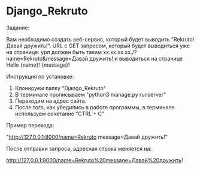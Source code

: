 # Django_Rekruto

Задание:

Вам необходимо создать веб-сервис, который будет выводить "Rekruto! Давай дружить!". 
URL с GET запросом, который будет выводиться уже на странице: урл должен быть таким xx.xx.xx.xx./?name=Rekruto&message=Давай дружить! и выводиться на странице Hello {name}! {message}!

Инструкция по установке:

1. Клонируем папку "Django_Rekruto"
2. В терминале прописываем "python3 manage.py runserver"
3. Переходим на адрес сайта.
4. После того, как убедились в работе программы, в терминале используем сочетание "CTRL + C" 



Пример перехода:

"http://127.0.0.1:8000/name=Rekruto message=Давай дружить!"

После отправки запроса, адресная строка меняется на:

http://127.0.0.1:8000/name=Rekruto%20message=Давай%20дружить!
